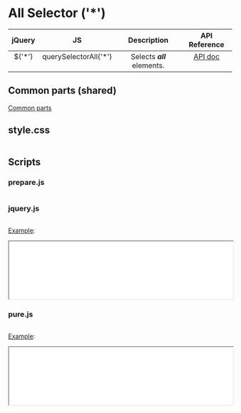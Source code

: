 # All Selector ('*')

<style>
td {
  vertical-align: top;
}
</style>

| jQuery | JS | Description | API Reference |
|:--:|:--:|:--:|:--:|
| $('*') | querySelectorAll('*') | Selects **_all_** elements. | [API doc](https://api.jquery.com/all-selector/) |

## Common parts (shared)

[Common parts](/docs/mdview.html?example/index.md)

## style.css

```css:src/style.css
```

## Scripts

### prepare.js

```js:src/prepare.js
```

### jquery.js

```js:src/jquery.js
```

[Example](example.html?jquery):

<iframe width="100%" height="130" src="example.html?jquery"></iframe>

### pure.js

```js:src/pure.js
```

[Example](example.html?pure):

<iframe width="100%" height="130" src="example.html?pure"></iframe>

